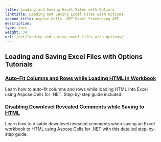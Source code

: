 ```yaml
---
title: Loading and Saving Excel Files with Options
linktitle: Loading and Saving Excel Files with Options
second_title: Aspose.Cells .NET Excel Processing API
description: 
type: docs
weight: 34
url: /net/loading-and-saving-excel-files-with-options/
---
```


## Loading and Saving Excel Files with Options Tutorials
### [Auto-Fit Columns and Rows while Loading HTML in Workbook](./auto-fitting-columns-and-rows/)
Learn how to auto-fit columns and rows while loading HTML into Excel using Aspose.Cells for .NET. Step-by-step guide included.
### [Disabling Downlevel Revealed Comments while Saving to HTML](./disabling-downlevel-revealed-comments/)
Learn how to disable downlevel revealed comments when saving an Excel workbook to HTML using Aspose.Cells for .NET with this detailed step-by-step guide.